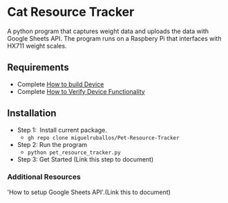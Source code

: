 # Cat Resource Tracker

A python program that captures weight data and uploads the data with Google Sheets API. The program runs on a Raspbery Pi that interfaces with HX711 weight scales. 

## Requirements

*   Complete [How to build Device](/Build%20and%20Verify%20Device/How_to_Build_Device.md)
*   Complete [How to Verify Device Functionality](/Build%20and%20Verify%20Device/How_to_verify_device_functionality.md)

## Installation

*   Step 1:  Install current package. 
    *   `gh repo clone miguelruballos/Pet-Resource-Tracker`
*   Step 2: Run the program
    *   `python pet_resource_tracker.py`
*   Step 3: Get Started (Link this step to document)

### Additional Resources

'How to setup Google Sheets API'.(Link this to document)
